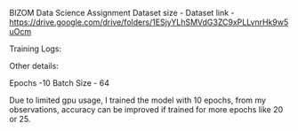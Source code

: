BIZOM Data Science Assignment
Dataset size -
Dataset link - https://drive.google.com/drive/folders/1ESjyYLhSMVdG3ZC9xPLLvnrHk9w5uOcm

Training Logs:

Other details:

Epochs -10
Batch Size - 64


Due to limited gpu usage, I trained the model with 10 epochs, from my observations, accuracy can be improved if trained for more epochs like 20 or 25.

